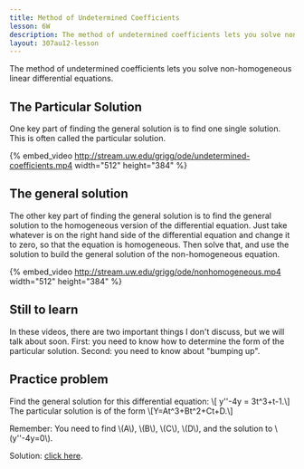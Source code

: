 ```yaml
---
title: Method of Undetermined Coefficients
lesson: 6W
description: The method of undetermined coefficients lets you solve non-homogeneous linear differential equations. Section 3.5.
layout: 307au12-lesson
---
```


The method of undetermined coefficients lets you solve non-homogeneous linear differential equations.

## The Particular Solution

One key part of finding the general solution is to find one single solution. This is often called the particular solution.

{% embed_video http://stream.uw.edu/grigg/ode/undetermined-coefficients.mp4 width="512" height="384" %}


## The general solution

The other key part of finding the general solution is to find the general solution to the homogeneous version of the differential equation. Just take whatever is on the right hand side of the differential equation and change it to zero, so that the equation is homogeneous. Then solve that, and use the solution to build the general solution of the non-homogeneous equation.

{% embed_video http://stream.uw.edu/grigg/ode/nonhomogeneous.mp4 width="512" height="384" %}

## Still to learn

In these videos, there are two important things I don't discuss, but we will talk about soon. First: you need to know how to determine the form of the particular solution. Second: you need to know about "bumping up".

## Practice problem

Find the general solution for this differential equation:
\\[ y\'\'-4y = 3t^3+t-1.\\]
The particular solution is of the form
\\[Y=At^3+Bt^2+Ct+D.\\]

Remember: You need to find \\(A\\), \\(B\\), \\(C\\), \\(D\\), and the solution to \\(y\'\'-4y=0\\).

Solution: [click here](http://www.wolframalpha.com/input/?i=y%27%27-4y+%3D+3t%5E3%2Bt-1%2C+y%280%29%3D1%2F4%2C+y%27%280%29%3D-11%2F8).
